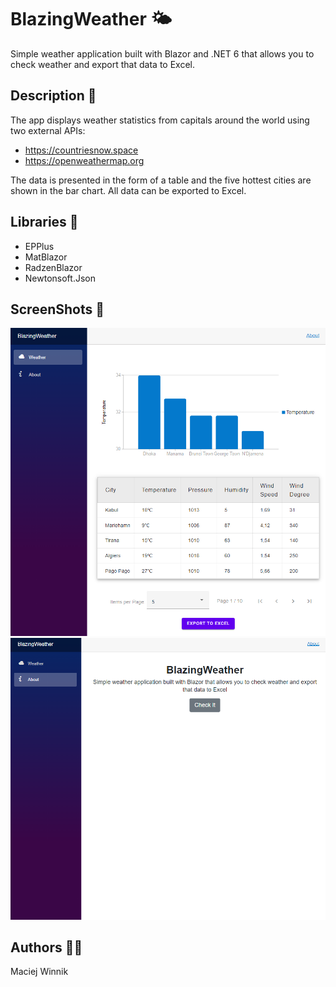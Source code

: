 # BlazingWeather 🌤
Simple weather application built with Blazor and .NET 6 that allows you to check weather and export that data to Excel.

## Description 🔧
The app displays weather statistics from capitals around the world using two external APIs:
* https://countriesnow.space
* https://openweathermap.org

The data is presented in the form of a table and the five hottest cities are shown in the bar chart. All data can be exported to Excel.
## Libraries 📕

* EPPlus
* MatBlazor
* RadzenBlazor
* Newtonsoft.Json

## ScreenShots 📸

![alt index](/wwwroot/img/index.png)
![alt about](/wwwroot/img/about.png)

## Authors 👩‍💻

Maciej Winnik

